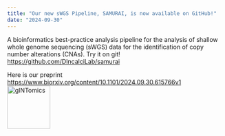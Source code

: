 ```yaml
---
title: "Our new sWGS Pipeline, SAMURAI, is now available on GitHub!"
date: "2024-09-30"
---
```

A bioinformatics best-practice analysis pipeline for the analysis of shallow whole genome sequencing (sWGS) data for the identification of copy number alterations (CNAs). Try it on git! https://github.com/DIncalciLab/samurai

Here is our preprint https://www.biorxiv.org/content/10.1101/2024.09.30.615766v1
<img align='left' alt = 'gINTomics' src='/media/Samurai.png' height="100" width="100"> 

<!--more-->
